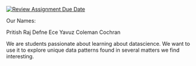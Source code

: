 [![Review Assignment Due Date](https://classroom.github.com/assets/deadline-readme-button-22041afd0340ce965d47ae6ef1cefeee28c7c493a6346c4f15d667ab976d596c.svg)](https://classroom.github.com/a/_SwzfpU1)

Our Names: 

Pritish Raj 
Defne Ece Yavuz
Coleman Cochran

We are students passionate about learning about datascience. We want to use it to explore unique data patterns found in several matters we find interesting.

